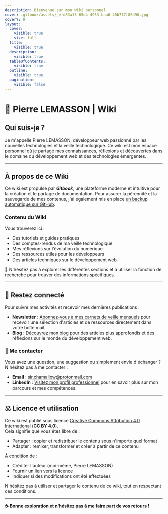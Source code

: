 ```yaml
---
description: Bienvenue sur mon wiki personnel
cover: .gitbook/assets/_efd83a13-65d4-4953-baa6-40b777f80d90.jpg
coverY: 0
layout:
  cover:
    visible: true
    size: full
  title:
    visible: true
  description:
    visible: true
  tableOfContents:
    visible: true
  outline:
    visible: true
  pagination:
    visible: false
---
```


# 🍁 Pierre LEMASSON | Wiki

## Qui suis-je ?

Je m'appelle Pierre LEMASSON, développeur web passionné par les nouvelles technologies et la veille technologique. Ce wiki est mon espace personnel où je partage mes connaissances, réflexions et découvertes dans le domaine du développement web et des technologies émergentes.

***

## À propos de ce Wiki

Ce wiki est propulsé par _**Gitbook**_, une plateforme moderne et intuitive pour la création et le partage de documentation. Pour assurer la pérennité et la sauvegarde de mes contenus, j'ai également mis en place [un backup automatique sur GitHub](https://github.com/sirchamallow).

### Contenu du Wiki

Vous trouverez ici :

* Des tutoriels et guides pratiques
* Des comptes-rendus de ma veille technologique
* Mes réflexions sur l'évolution du numérique
* Des ressources utiles pour les développeurs
* Des articles techniques sur le développement web

🔎  N'hésitez pas à explorer les différentes sections et à utiliser la fonction de recherche pour trouver des informations spécifiques.

***

## 🤠  Restez connecté

Pour suivre mes activités et recevoir mes dernières publications :

* **Newsletter** : [Abonnez-vous à mes carnets de veille mensuels](https://sirchamallow.substack.com/) pour recevoir une sélection d'articles et de ressources directement dans votre boîte mail.
* **Blog** : [Découvrez mon blog](https://sir.chamallow.com/) pour des articles plus approfondis et des réflexions sur le monde du développement web.

### 📧   Me contacter

Vous avez une question, une suggestion ou simplement envie d'échanger ? \
N'hésitez pas à me contacter :

* **Email** : [sir.chamallow@protonmail.com](mailto:sir.chamallow@protonmail.com)
* **LinkedIn** : [Visitez mon profil professionnel](https://www.linkedin.com/in/pierrelemasson) pour en savoir plus sur mon parcours et mes compétences.

***

## ⚖  Licence et utilisation

Ce wiki est publié sous licence [Creative Commons Attribution 4.0 International](https://creativecommons.org/licenses/by/4.0/deed.fr) (**CC BY 4.0**). \
Cela signifie que vous êtes libre de :

* Partager : copier et redistribuer le contenu sous n'importe quel format
* Adapter : remixer, transformer et créer à partir de ce contenu

À condition de :

* Créditer l'auteur (moi-même, Pierre LEMASSON)
* Fournir un lien vers la licence
* Indiquer si des modifications ont été effectuées

N'hésitez pas à utiliser et partager le contenu de ce wiki, tout en respectant ces conditions.&#x20;

***

**☕️  Bonne exploration et n'hésitez pas à me faire part de vos retours !**
